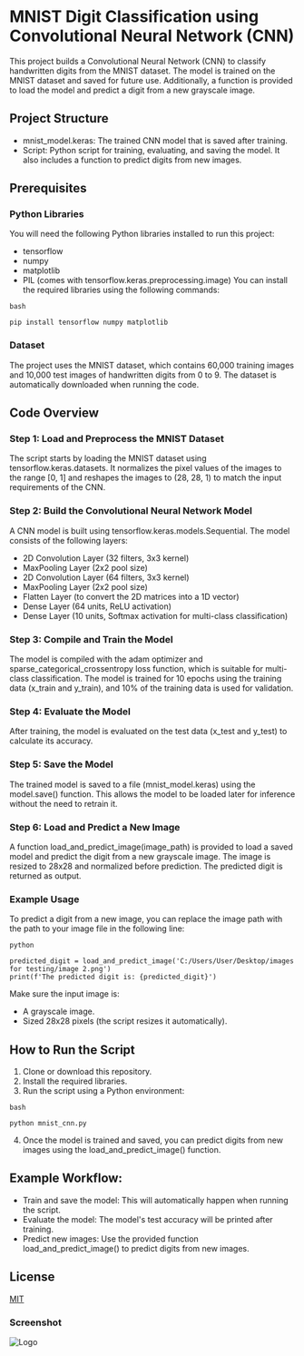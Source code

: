 # MNIST Digit Classification using Convolutional Neural Network (CNN)
This project builds a Convolutional Neural Network (CNN) to classify handwritten digits from the MNIST dataset. The model is trained on the MNIST dataset and saved for future use. Additionally, a function is provided to load the model and predict a digit from a new grayscale image.

## Project Structure
- mnist_model.keras: The trained CNN model that is saved after training.
- Script: Python script for training, evaluating, and saving the model. It also includes a function to predict digits from new images.

## Prerequisites
### Python Libraries
You will need the following Python libraries installed to run this project:
- tensorflow
- numpy
- matplotlib
- PIL (comes with tensorflow.keras.preprocessing.image)
You can install the required libraries using the following commands:
```
bash

pip install tensorflow numpy matplotlib
```
### Dataset
The project uses the MNIST dataset, which contains 60,000 training images and 10,000 test images of handwritten digits from 0 to 9. The dataset is automatically downloaded when running the code.

## Code Overview
### Step 1: Load and Preprocess the MNIST Dataset
The script starts by loading the MNIST dataset using tensorflow.keras.datasets. It normalizes the pixel values of the images to the range [0, 1] and reshapes the images to (28, 28, 1) to match the input requirements of the CNN.

### Step 2: Build the Convolutional Neural Network Model
A CNN model is built using tensorflow.keras.models.Sequential. The model consists of the following layers:
- 2D Convolution Layer (32 filters, 3x3 kernel)
- MaxPooling Layer (2x2 pool size)
- 2D Convolution Layer (64 filters, 3x3 kernel)
- MaxPooling Layer (2x2 pool size)
- Flatten Layer (to convert the 2D matrices into a 1D vector)
- Dense Layer (64 units, ReLU activation)
- Dense Layer (10 units, Softmax activation for multi-class classification)

### Step 3: Compile and Train the Model
The model is compiled with the adam optimizer and sparse_categorical_crossentropy loss function, which is suitable for multi-class classification. The model is trained for 10 epochs using the training data (x_train and y_train), and 10% of the training data is used for validation.

### Step 4: Evaluate the Model
After training, the model is evaluated on the test data (x_test and y_test) to calculate its accuracy.

### Step 5: Save the Model
The trained model is saved to a file (mnist_model.keras) using the model.save() function. This allows the model to be loaded later for inference without the need to retrain it.

### Step 6: Load and Predict a New Image
A function load_and_predict_image(image_path) is provided to load a saved model and predict the digit from a new grayscale image. The image is resized to 28x28 and normalized before prediction. The predicted digit is returned as output.

### Example Usage
To predict a digit from a new image, you can replace the image path with the path to your image file in the following line:
```
python

predicted_digit = load_and_predict_image('C:/Users/User/Desktop/images for testing/image 2.png')
print(f'The predicted digit is: {predicted_digit}')
```
Make sure the input image is:
- A grayscale image.
- Sized 28x28 pixels (the script resizes it automatically).

## How to Run the Script
1. Clone or download this repository.
2. Install the required libraries.
3. Run the script using a Python environment:
```
bash

python mnist_cnn.py
```
4. Once the model is trained and saved, you can predict digits from new images using the load_and_predict_image() function.

## Example Workflow:
- Train and save the model: This will automatically happen when running the script.
- Evaluate the model: The model's test accuracy will be printed after training.
- Predict new images: Use the provided function load_and_predict_image() to predict digits from new images.

## License

[MIT](https://choosealicense.com/licenses/mit/)

### Screenshot
![Logo](https://dev-to-uploads.s3.amazonaws.com/uploads/articles/th5xamgrr6se0x5ro4g6.png)